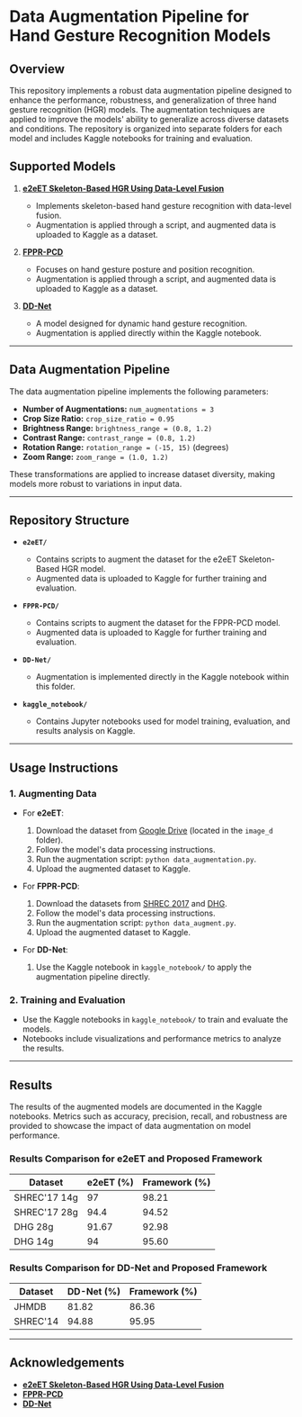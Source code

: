 # Data Augmentation Pipeline for Hand Gesture Recognition Models

## Overview
This repository implements a robust data augmentation pipeline designed to enhance the performance, robustness, and generalization of three hand gesture recognition (HGR) models. The augmentation techniques are applied to improve the models' ability to generalize across diverse datasets and conditions. The repository is organized into separate folders for each model and includes Kaggle notebooks for training and evaluation.

## Supported Models

1. **[e2eET Skeleton-Based HGR Using Data-Level Fusion](https://github.com/Outsiders17711/e2eET-Skeleton-Based-HGR-Using-Data-Level-Fusion?tab=readme-ov-file)**
   - Implements skeleton-based hand gesture recognition with data-level fusion.
   - Augmentation is applied through a script, and augmented data is uploaded to Kaggle as a dataset.

2. **[FPPR-PCD](https://github.com/multimodallearning/hand-gesture-posture-position/tree/master)**
   - Focuses on hand gesture posture and position recognition.
   - Augmentation is applied through a script, and augmented data is uploaded to Kaggle as a dataset.

3. **[DD-Net](https://github.com/fandulu/DD-Net)**
   - A model designed for dynamic hand gesture recognition.
   - Augmentation is applied directly within the Kaggle notebook.

---

## Data Augmentation Pipeline

The data augmentation pipeline implements the following parameters:

- **Number of Augmentations:** `num_augmentations = 3`
- **Crop Size Ratio:** `crop_size_ratio = 0.95`
- **Brightness Range:** `brightness_range = (0.8, 1.2)`
- **Contrast Range:** `contrast_range = (0.8, 1.2)`
- **Rotation Range:** `rotation_range = (-15, 15)` (degrees)
- **Zoom Range:** `zoom_range = (1.0, 1.2)`

These transformations are applied to increase dataset diversity, making models more robust to variations in input data.

---

## Repository Structure

- **`e2eET/`**
  - Contains scripts to augment the dataset for the e2eET Skeleton-Based HGR model.
  - Augmented data is uploaded to Kaggle for further training and evaluation.

- **`FPPR-PCD/`**
  - Contains scripts to augment the dataset for the FPPR-PCD model.
  - Augmented data is uploaded to Kaggle for further training and evaluation.

- **`DD-Net/`**
  - Augmentation is implemented directly in the Kaggle notebook within this folder.

- **`kaggle_notebook/`**
  - Contains Jupyter notebooks used for model training, evaluation, and results analysis on Kaggle.

---

## Usage Instructions

### 1. Augmenting Data
- For **e2eET**:
  1. Download the dataset from [Google Drive](https://drive.google.com/drive/folders/1BvoxkRDBK86A3_oNdQrnC8TLvp4l0W9x) (located in the `image_d` folder).
  2. Follow the model's data processing instructions.
  3. Run the augmentation script: `python data_augmentation.py`.
  4. Upload the augmented dataset to Kaggle.

- For **FPPR-PCD**:
  1. Download the datasets from [SHREC 2017](http://www-rech.telecom-lille.fr/shrec2017-hand/) and [DHG](http://www-rech.telecom-lille.fr/DHGdataset/).
  2. Follow the model's data processing instructions.
  3. Run the augmentation script: `python data_augment.py`.
  4. Upload the augmented dataset to Kaggle.

- For **DD-Net**:
  1. Use the Kaggle notebook in `kaggle_notebook/` to apply the augmentation pipeline directly.

### 2. Training and Evaluation
- Use the Kaggle notebooks in `kaggle_notebook/` to train and evaluate the models.
- Notebooks include visualizations and performance metrics to analyze the results.

---

## Results

The results of the augmented models are documented in the Kaggle notebooks. Metrics such as accuracy, precision, recall, and robustness are provided to showcase the impact of data augmentation on model performance.

### Results Comparison for e2eET and Proposed Framework

| Dataset       | e2eET (%) | Framework (%) |
|---------------|-----------|---------------|
| SHREC'17 14g | 97        | 98.21         |
| SHREC'17 28g | 94.4      | 94.52         |
| DHG 28g      | 91.67     | 92.98         |
| DHG 14g      | 94        | 95.60         |

### Results Comparison for DD-Net and Proposed Framework

| Dataset   | DD-Net (%) | Framework (%) |
|-----------|------------|---------------|
| JHMDB     | 81.82      | 86.36         |
| SHREC'14  | 94.88      | 95.95         |

---

## Acknowledgements

- **[e2eET Skeleton-Based HGR Using Data-Level Fusion](https://github.com/Outsiders17711/e2eET-Skeleton-Based-HGR-Using-Data-Level-Fusion?tab=readme-ov-file)**
- **[FPPR-PCD](https://github.com/multimodallearning/hand-gesture-posture-position/tree/master)**
- **[DD-Net](https://github.com/fandulu/DD-Net)**

